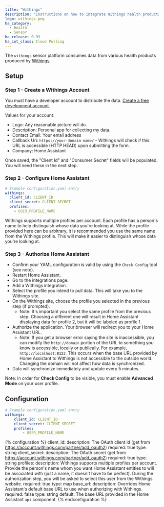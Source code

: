 ```yaml
---
title: "Withings"
description: "Instructions on how to integrate Withings health products within Home Assistant."
logo: withings.png
ha_category:
  - Health
  - Sensor
ha_release: 0.99
ha_iot_class: Cloud Polling
---
```


The `withings` sensor platform consumes data from various health products produced by [Withings](https://www.withings.com).

## Setup

### Step 1 - Create a Withings Account

You must have a developer account to distribute the data. [Create a free development account](https://account.withings.com/partner/add_oauth2).

Values for your account:

- Logo: Any reasonable picture will do.
- Description: Personal app for collecting my data.
- Contact Email: Your email address
- Callback Uri: `https://your-domain-name/` - Withings will check if this URL is accessible (HTTP HEAD) upon submitting the form.
- Company: Home Assistant

Once saved, the "Client Id" and "Consumer Secret" fields will be populated. You will need these in the next step.

### Step 2 - Configure Home Assistant

```yaml
# Example configuration.yaml entry
withings:
  client_id: CLIENT_ID
  client_secret: CLIENT_SECRET
  profiles:
    - USER_PROFILE_NAME
```

Withings supports multiple profiles per account. Each profile has a person's name to help distinguish whose data you're looking at. While the profile provided here can be arbitrary, it is recommended you use the same name from the Withings profile. This will make it easier to distinguish whose data you're looking at.

### Step 3 - Authorize Home Assistant

- Confirm your YAML configuration is valid by using the `Check Config` tool (see note).
- Restart Home Assistant.
- Go to the integrations page.
- Add a Withings integration.
- Select the profile you intend to pull data. This will take you to the Withings site.
- On the Withings site, choose the profile you selected in the previous step (if prompted).
  - Note: It's important you select the same profile from the previous step. Choosing a different one will result in Home Assistant displaying data for profile 2, but it will be labeled as profile 1.
- Authorize the application. Your browser will redirect you to your Home Assistant URL.
  - Note: If you get a browser error saying the site is inaccessible, you can modify the
  `http://domain` portion of the URL to something you know is accessible, locally or publically. For example, `http://localhost:8123`.
  This occurs when the base URL provided by Home Assistant to Withings is not accessible to the outside world.
  Changing the domain will not affect how data is synchronized.
- Data will synchronize immediately and update every 5 minutes.

Note: In order for **Check Config** to be visible, you must enable **Advanced Mode** on your user profile.

## Configuration

```yaml
# Example configuration.yaml entry
withings:
    client_id: CLIENT_ID
    client_secret: CLIENT_SECRET
    profiles:
        - USER_PROFILE_NAME
```
{% configuration %}
client_id:
  description: The OAuth client id (get from https://account.withings.com/partner/add_oauth2)
  required: true
  type: string
client_secret:
  description: The OAuth secret (get from https://account.withings.com/partner/add_oauth2)
  required: true
  type: string
profiles:
  description: Withings supports multiple profiles per account. Provide the person's name whom you want Home Assistant entities to will be associated with (just a name, it doesn't have to be perfect). During the authorization step, you will be asked to select this user from the Withings website.
  required: true
  type: map
base_url:
  description: Overrides Home Assistant's default base URL to use when authorizing with Withings.
  required: false
  type: string
  default: The base URL provided in the Home Assistant `api` component.
{% endconfiguration %}
